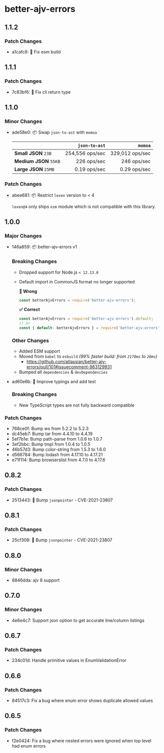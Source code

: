 # better-ajv-errors

## 1.1.2

### Patch Changes

- a1cafc8: :wrench: Fix esm build

## 1.1.1

### Patch Changes

- 7c83bf6: :bug: Fix cli return type

## 1.1.0

### Minor Changes

- ade58e0: :package: Swap `json-to-ast` with `momoa`

  |                        |   `json-to-ast` |         `momoa` |
  | ---------------------- | --------------: | --------------: |
  | **Small JSON** `23B`   | 254,556 ops/sec | 329,012 ops/sec |
  | **Medium JSON** `55KB` |     226 ops/sec |     246 ops/sec |
  | **Large JSON** `25MB`  |    0.19 ops/sec |    0.29 ops/sec |

### Patch Changes

- abee681: :package: Restrict `leven` version to < 4

  `leven@4` only ships `esm` module which is not compatible with this library.

## 1.0.0

### Major Changes

- 146a859: :package: better-ajv-errors v1

  ### Breaking Changes

  - Dropped support for Node.js `< 12.13.0`
  - Default import in CommonJS format no longer supported

    **:no_entry_sign: Wrong**

    ```js
    const betterAjvErrors = require('better-ajv-errors');
    ```

    **:white_check_mark: Correct**

    ```js
    const betterAjvErrors = require('better-ajv-errors').default;
    // Or
    const { default: betterAjvErrors } = require('better-ajv-errors');
    ```

  ### Other Changes

  - Added ESM support
  - Moved from `babel` to `esbuild` _(99% faster build: from `2170ms` to `20ms`)_
    - https://github.com/atlassian/better-ajv-errors/pull/101#issuecomment-963129931
  - Bumped all `dependencies` & `devDependencies`

- ad60e6b: :nail_care: Improve typings and add test

  ### Breaking Changes

  - New TypeScript types are not fully backward compatible

### Patch Changes

- 768ce0f: Bump ws from 5.2.2 to 5.2.3
- dc45eb7: Bump tar from 4.4.10 to 4.4.19
- 5ef7b1e: Bump path-parse from 1.0.6 to 1.0.7
- 3ef2bbc: Bump tmpl from 1.0.4 to 1.0.5
- 46b57d3: Bump color-string from 1.5.3 to 1.6.0
- d568784: Bump lodash from 4.17.10 to 4.17.21
- e71f114: Bump browserslist from 4.7.0 to 4.17.6

## 0.8.2

### Patch Changes

- 2513443: :fire_engine: Bump `jsonpointer` - CVE-2021-23807

## 0.8.1

### Patch Changes

- 25cf308: :fire_engine: Bump `jsonpointer` - CVE-2021-23807

## 0.8.0

### Minor Changes

- 8846dda: ajv 8 support

## 0.7.0

### Minor Changes

- 4e6e4c7: Support json option to get accurate line/column listings

## 0.6.7

### Patch Changes

- 234c01d: Handle primitive values in EnumValidationError

## 0.6.6

### Patch Changes

- 84517c3: Fix a bug where enum error shows duplicate allowed values

## 0.6.5

### Patch Changes

- f2e0424: Fix a bug where nested errors were ignored when top level had enum errors
